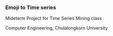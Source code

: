 ### Emoji to Time series

Mideterm Project for Time Series Mining class

Computer Engineering, Chulalongkorn University
